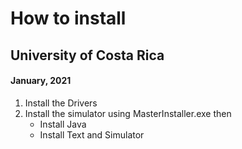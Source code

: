 # How to install 

## University of Costa Rica
#### January, 2021

1. Install the Drivers 
2. Install the simulator using MasterInstaller.exe then
    - Install Java 
    - Install Text and Simulator 
